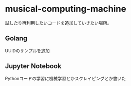 # musical-computing-machine

試したり再利用したいコードを追加していきたい場所。

## Golang
UUIDのサンプルを追加

## Jupyter Notebook
Pythonコードの学習に機械学習とかスクレイピングとか書いた
